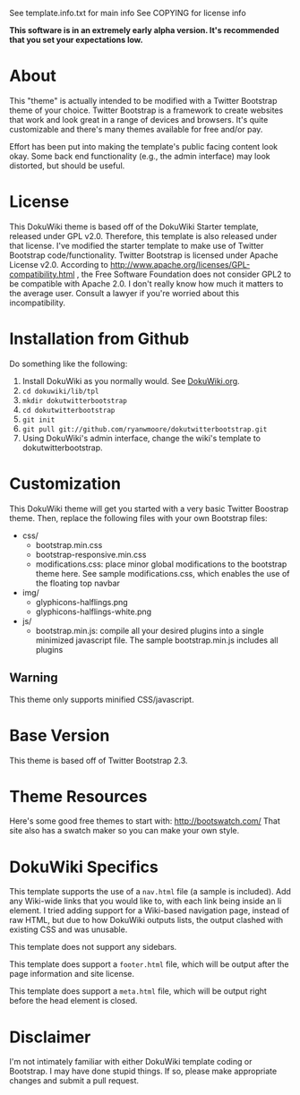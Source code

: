 See template.info.txt for main info
See COPYING for license info

**This software is in an extremely early alpha version. It's recommended that
you set your expectations low.**

# About

This "theme" is actually intended to be modified with a Twitter Bootstrap theme
of your choice. Twitter Bootstrap is a framework to create websites that work
and look great in a range of devices and browsers.  It's quite customizable and
there's many themes available for free and/or pay.

Effort has been put into making the template's public facing content look okay.
Some back end functionality (e.g., the admin interface) may look distorted, but
should be useful.

# License

This DokuWiki theme is based off of the DokuWiki Starter template, released
under GPL v2.0. Therefore, this template is also released under that license.
I've modified the starter template to make use of Twitter Bootstrap
code/functionality. Twitter Bootstrap is licensed under Apache License v2.0.
According to http://www.apache.org/licenses/GPL-compatibility.html , the Free
Software Foundation does not consider GPL2 to be compatible with Apache 2.0. I
don't really know how much it matters to the average user. Consult a lawyer if
you're worried about this incompatibility. 

# Installation from Github

Do something like the following:

1. Install DokuWiki as you normally would. See
   [DokuWiki.org](https://www.dokuwiki.org).
2. ```cd dokuwiki/lib/tpl```
3. ```mkdir dokutwitterbootstrap```
4. ```cd dokutwitterbootstrap```
5. ```git init```
6. ```git pull git://github.com/ryanwmoore/dokutwitterbootstrap.git```
7. Using DokuWiki's admin interface, change the wiki's template to
   dokutwitterbootstrap.

# Customization

This DokuWiki theme will get you started with a very basic Twitter Boostrap
theme. Then, replace the following files with your own Bootstrap files:

* css/
    * bootstrap.min.css
    * bootstrap-responsive.min.css
    * modifications.css: place minor global modifications to the
      bootstrap theme here. See sample modifications.css, which enables
      the use of the floating top navbar 
* img/
    * glyphicons-halflings.png
    * glyphicons-halflings-white.png
* js/
    * bootstrap.min.js: compile all your desired plugins into a single
      minimized javascript file. The sample bootstrap.min.js includes all
      plugins 

## Warning

This theme only supports minified CSS/javascript. 


# Base Version

This theme is based off of Twitter Bootstrap 2.3.


# Theme Resources

Here's some good free themes to start with: http://bootswatch.com/
That site also has a swatch maker so you can make your own style.

# DokuWiki Specifics

This template supports the use of a ```nav.html``` file (a sample is included).
Add any Wiki-wide links that you would like to, with each link being inside an
li element. I tried adding support for a Wiki-based navigation page, instead of
raw HTML, but due to how DokuWiki outputs lists, the output clashed with
existing CSS and was unusable.

This template does not support any sidebars.

This template does support a ```footer.html``` file, which will be output after
the page information and site license.

This template does support a ```meta.html``` file, which will be output right
before the head element is closed.

# Disclaimer

I'm not intimately familiar with either DokuWiki template coding or Bootstrap.
I may have done stupid things. If so, please make appropriate changes and
submit a pull request.
